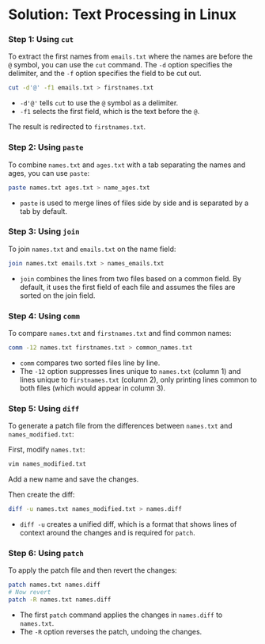 # Solution: Text Processing in Linux

### Step 1: Using `cut`

To extract the first names from `emails.txt` where the names are before the `@` symbol, you can use the `cut` command. The `-d` option specifies the delimiter, and the `-f` option specifies the field to be cut out.

```bash
cut -d'@' -f1 emails.txt > firstnames.txt
```

- `-d'@'` tells `cut` to use the `@` symbol as a delimiter.
- `-f1` selects the first field, which is the text before the `@`.

The result is redirected to `firstnames.txt`.

### Step 2: Using `paste`

To combine `names.txt` and `ages.txt` with a tab separating the names and ages, you can use `paste`:

```bash
paste names.txt ages.txt > name_ages.txt
```

- `paste` is used to merge lines of files side by side and is separated by a tab by default.

### Step 3: Using `join`

To join `names.txt` and `emails.txt` on the name field:

```bash
join names.txt emails.txt > names_emails.txt
```

- `join` combines the lines from two files based on a common field. By default, it uses the first field of each file and assumes the files are sorted on the join field.

### Step 4: Using `comm`

To compare `names.txt` and `firstnames.txt` and find common names:

```bash
comm -12 names.txt firstnames.txt > common_names.txt
```

- `comm` compares two sorted files line by line.
- The `-12` option suppresses lines unique to `names.txt` (column 1) and lines unique to `firstnames.txt` (column 2), only printing lines common to both files (which would appear in column 3).

### Step 5: Using `diff`

To generate a patch file from the differences between `names.txt` and `names_modified.txt`:

First, modify `names.txt`:

```bash
vim names_modified.txt
```

Add a new name and save the changes.

Then create the diff:

```bash
diff -u names.txt names_modified.txt > names.diff
```

- `diff -u` creates a unified diff, which is a format that shows lines of context around the changes and is required for `patch`.

### Step 6: Using `patch`

To apply the patch file and then revert the changes:

```bash
patch names.txt names.diff
# Now revert
patch -R names.txt names.diff
```

- The first `patch` command applies the changes in `names.diff` to `names.txt`.
- The `-R` option reverses the patch, undoing the changes.
